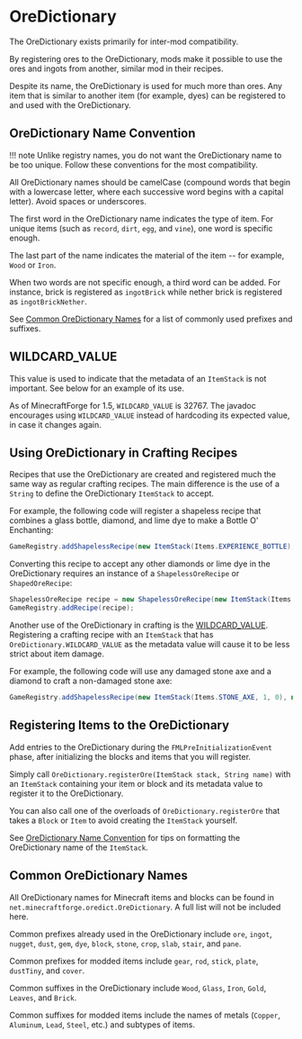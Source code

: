 OreDictionary
======

The OreDictionary exists primarily for inter-mod compatibility. 

By registering ores to the OreDictionary, mods make it possible to use the ores and ingots from another, similar mod in their recipes.

Despite its name, the OreDictionary is used for much more than ores. Any item that is similar to another item (for example, dyes) can be registered to and used with the OreDictionary.

## OreDictionary Name Convention

!!! note
    Unlike registry names, you do not want the OreDictionary name to be too unique. Follow these conventions for the most compatibility.
	
All OreDictionary names should be camelCase (compound words that begin with a lowercase letter, where each successive word begins with a capital letter). Avoid spaces or underscores.

The first word in the OreDictionary name indicates the type of item. For unique items (such as `record`, `dirt`, `egg`, and `vine`), one word is specific enough.

The last part of the name indicates the material of the item -- for example, `Wood` or `Iron`.

When two words are not specific enough, a third word can be added. For instance, brick is registered as `ingotBrick` while nether brick is registered as `ingotBrickNether`.

See [Common OreDictionary Names](#common-oredictionary-names) for a list of commonly used prefixes and suffixes.

## WILDCARD_VALUE

This value is used to indicate that the metadata of an `ItemStack` is not important. See below for an example of its use.

As of MinecraftForge for 1.5, `WILDCARD_VALUE` is 32767. The javadoc encourages using `WILDCARD_VALUE` instead of hardcoding its expected value, in case it changes again.

## Using OreDictionary in Crafting Recipes

Recipes that use the OreDictionary are created and registered much the same way as regular crafting recipes. The main difference is the use of a `String` to define the OreDictionary `ItemStack` to accept.

For example, the following code will register a shapeless recipe that combines a glass bottle, diamond, and lime dye to make a Bottle O' Enchanting:

```java
GameRegistry.addShapelessRecipe(new ItemStack(Items.EXPERIENCE_BOTTLE), Items.DIAMOND, new ItemStack(Items.DYE, 1, 10));
```

Converting this recipe to accept any other diamonds or lime dye in the OreDictionary requires an instance of a `ShapelessOreRecipe` or `ShapedOreRecipe`:

```java
ShapelessOreRecipe recipe = new ShapelessOreRecipe(new ItemStack(Items.EXPERIENCE_BOTTLE), "gemDiamond", "dyeLime");
GameRegistry.addRecipe(recipe);
```

Another use of the OreDictionary in crafting is the [WILDCARD_VALUE](#wildcard_value). Registering a crafting recipe with an `ItemStack` that has `OreDictionary.WILDCARD_VALUE` as the metadata value will cause it to be less strict about item damage.

For example, the following code will use any damaged stone axe and a diamond to craft a non-damaged stone axe:

```java
GameRegistry.addShapelessRecipe(new ItemStack(Items.STONE_AXE, 1, 0), new ItemStack(Items.STONE_AXE, 1, OreDictionary.WILDCARD_VALUE), Items.DIAMOND);
```

## Registering Items to the OreDictionary

Add entries to the OreDictionary during the `FMLPreInitializationEvent` phase, after initializing the blocks and items that you will register.

Simply call `OreDictionary.registerOre(ItemStack stack, String name)` with an `ItemStack` containing your item or block and its metadata value to register it to the OreDictionary.

You can also call one of the overloads of `OreDictionary.registerOre` that takes a `Block` or `Item` to avoid creating the `ItemStack` yourself.

See [OreDictionary Name Convention](#oredictionary-name-convention) for tips on formatting the OreDictionary name of the `ItemStack`.

## Common OreDictionary Names

All OreDictionary names for Minecraft items and blocks can be found in `net.minecraftforge.oredict.OreDictionary`. A full list will not be included here.

Common prefixes already used in the OreDictionary include `ore`, `ingot`, `nugget`, `dust`, `gem`, `dye`, `block`, `stone`, `crop`, `slab`, `stair`, and `pane`.

Common prefixes for modded items include `gear`, `rod`, `stick`, `plate`, `dustTiny`, and `cover`. 

Common suffixes in the OreDictionary include `Wood`, `Glass`, `Iron`, `Gold`, `Leaves`, and `Brick`. 

Common suffixes for modded items include the names of metals (`Copper`, `Aluminum`, `Lead`, `Steel`, etc.) and subtypes of items.
